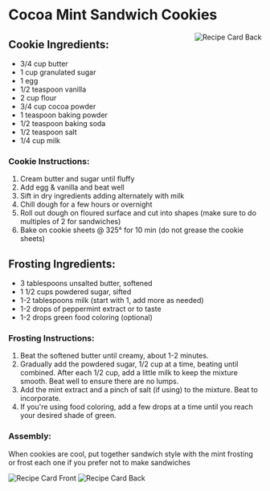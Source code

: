 # Cocoa Mint Sandwich Cookies

<img style="float:right;" src="https://drive.google.com/thumbnail?id=1Lg_szh7q8tiB4RFQDe068bdJnRpoJxYP" alt="Recipe Card Back">

## Cookie Ingredients:
- 3/4 cup butter
- 1 cup granulated  sugar
- 1 egg
- 1/2 teaspoon vanilla
- 2 cup flour
- 3/4 cup cocoa powder
- 1 teaspoon baking powder
- 1/2 teaspoon baking soda
- 1/2 teaspoon salt
- 1/4 cup milk

### Cookie Instructions:
1. Cream butter and sugar until fluffy
2. Add egg & vanilla and beat well
3. Sift in dry ingredients adding alternately with milk
4. Chill dough for a few hours or overnight
5. Roll out dough on floured surface and cut into shapes (make sure to do multiples of 2 for sandwiches)
6. Bake on cookie sheets @ 325° for 10 min (do not grease the cookie sheets)

## Frosting Ingredients:
- 3 tablespoons unsalted butter, softened
- 1 1/2 cups powdered sugar, sifted
- 1-2 tablespoons milk (start with 1, add more as needed)
- 1-2 drops of peppermint extract or to taste
- 1-2 drops green food coloring (optional)

### Frosting Instructions:
1. Beat the softened butter until creamy, about 1-2 minutes.
2. Gradually add the powdered sugar, 1/2 cup at a time, beating until combined. After each 1/2 cup, add a little milk to keep the mixture smooth. Beat well to ensure there are no lumps.
3. Add the mint extract and a pinch of salt (if using) to the mixture. Beat to incorporate. 
4. If you're using food coloring, add a few drops at a time until you reach your desired shade of green.

### Assembly:
When cookies are cool, put together sandwich style with the mint frosting or frost each one if you prefer not to make sandwiches

<img src="https://drive.google.com/thumbnail?id=1-Ch2hNLrvyx_OZEugWtAOml-Lh9nHiED" alt="Recipe Card Front">

<img src="https://drive.google.com/thumbnail?id=1-EP1xFKG4rXde59pqha7SBlX7NPPaxYz" alt="Recipe Card Back">
